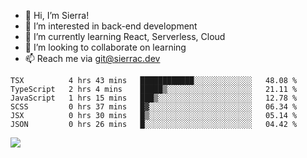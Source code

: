 - 👋 Hi, I’m Sierra!
- 👀 I’m interested in back-end development
- 🌱 I’m currently learning React, Serverless, Cloud
- 💞️ I’m looking to collaborate on learning
- 📫 Reach me via git@sierrac.dev

<!--START_SECTION:waka-->

```text
TSX          4 hrs 43 mins   ████████████░░░░░░░░░░░░░   48.08 %
TypeScript   2 hrs 4 mins    █████▒░░░░░░░░░░░░░░░░░░░   21.11 %
JavaScript   1 hrs 15 mins   ███▒░░░░░░░░░░░░░░░░░░░░░   12.78 %
SCSS         0 hrs 37 mins   █▓░░░░░░░░░░░░░░░░░░░░░░░   06.34 %
JSX          0 hrs 30 mins   █▒░░░░░░░░░░░░░░░░░░░░░░░   05.14 %
JSON         0 hrs 26 mins   █░░░░░░░░░░░░░░░░░░░░░░░░   04.42 %
```

<!--END_SECTION:waka-->


![](https://hit.yhype.me/github/profile?user_id=7351311)
